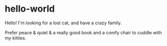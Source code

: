 # hello-world

Hello! I'm looking for a lost cat, and have a crazy family.

Prefer peace & quiet & a really good book and a comfy chair to cuddle with my kitties. 
